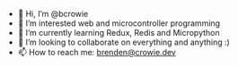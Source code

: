 - 👋 Hi, I’m @bcrowie
- 👀 I’m interested web and microcontroller programming
- 🌱 I’m currently learning Redux, Redis and Micropython
- 💞️ I’m looking to collaborate on everything and anything :)
- 📫 How to reach me: brenden@crowie.dev

<!---
bcrowie/bcrowie is a ✨ special ✨ repository because its `README.md` (this file) appears on your GitHub profile.
You can click the Preview link to take a look at your changes.
--->
